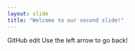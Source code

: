 ```yaml
---
layout: slide
title: "Welcome to our second slide!"
---
```

GitHub edit
Use the left arrow to go back!
